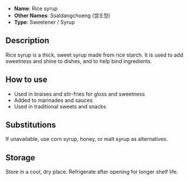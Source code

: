 - **Name**: Rice syrup
- **Other Names**: Ssaldangchoeng (쌀조청)
- **Type**: Sweetener / Syrup

## Description

Rice syrup is a thick, sweet syrup made from rice starch. It is used to add sweetness and shine to dishes, and to help bind ingredients.

## How to use

- Used in braises and stir-fries for gloss and sweetness
- Added to marinades and sauces
- Used in traditional sweets and snacks

## Substitutions

If unavailable, use corn syrup, honey, or malt syrup as alternatives.

## Storage

Store in a cool, dry place. Refrigerate after opening for longer shelf life. 